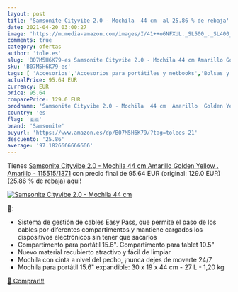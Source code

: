 ```yaml
---
layout: post
title: 'Samsonite Cityvibe 2.0 - Mochila  44 cm  al 25.86 % de rebaja'
date: 2021-04-20 03:00:27
image: 'https://m.media-amazon.com/images/I/41++o6NFXUL._SL500_._SL400_.jpg'
comments: true
category: ofertas
author: 'tole.es'
slug: 'B07M5H6K79-es Samsonite Cityvibe 2.0 - Mochila 44 cm Amarillo Golden...'
sku: 'B07M5H6K79-es'
tags: [ 'Accesorios','Accesorios para portátiles y netbooks','Bolsas y fundas para portátiles y netbooks','Informática','Mochilas para portátiles y netbooks','mochila','samsonite', ]
actualPrice: 95.64 EUR
currency: EUR
price: 95.64
comparePrice: 129.0 EUR
prodname: 'Samsonite Cityvibe 2.0 - Mochila  44 cm  Amarillo  Golden Yellow .  Amarillo  - 115515/1371'
country: 'es'
flag: '🇪🇸'
brand: 'Samsonite'
buyurl: 'https://www.amazon.es/dp/B07M5H6K79/?tag=tolees-21'
descuento: '25.86'
average: '97.1826666666666'
---
```


Tienes [Samsonite Cityvibe 2.0 - Mochila  44 cm  Amarillo  Golden Yellow .  Amarillo  - 115515/1371](https://www.amazon.es/dp/B07M5H6K79/?tag=tolees-21) con precio final de  95.64 EUR (original: 129.0 EUR) (25.86 %  de rebaja) aqui!

[![Samsonite Cityvibe 2.0 - Mochila  44 cm ](https://m.media-amazon.com/images/I/41++o6NFXUL._SL500_._SL400_.jpg)](https://www.amazon.es/dp/B07M5H6K79/?tag=tolees-21)

🔎:

- Sistema de gestión de cables Easy Pass, que permite el paso de los cables por diferentes compartimentos y mantiene cargados los dispositivos electrónicos sin tener que sacarlos
- Compartimento para portátil 15.6\". Compartimento para tablet 10.5\"
- Nuevo material recubierto atractivo y fácil de limpiar
- Mochila con cinta a nivel del pecho, ¡nunca dejes de moverte 24/7
- Mochila para portátil 15.6\" expandible: 30 x 19 x 44 cm - 27 L - 1,20 kg

[🛒 Comprar!!!](https://www.amazon.es/dp/B07M5H6K79/?tag=tolees-21)
